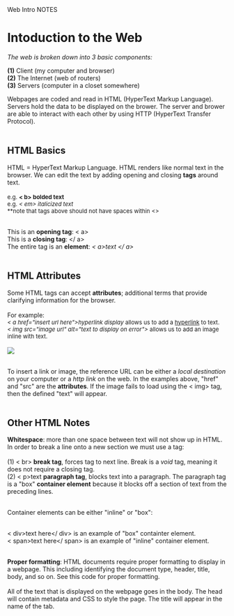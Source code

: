 <!DOCTYPE HTML>
<html>
  <head>Web Intro NOTES
    <title>"Project #1"</title>
  </head>
    <body>
      <H1>Intoduction to the Web</H1>
<em>The web is broken down into 3 basic components:</em><br>
<p><b>(1)</b> Client (my computer and browser)<br>
  <b>(2)</b> The Internet (web of routers)<br>
  <b>(3)</b> Servers (computer in a closet somewhere)</p>

Webpages are coded and read in HTML
(HyperText Markup Language). Servers hold the data
to be displayed on the brower. The server and brower
are able to interact with each other by using HTTP
(HyperText Transfer Protocol).</span><br><br>

<H2>HTML Basics</H2>
  HTML = HyperText Markup Language. HTML renders like
  normal text in the browser. We can edit the text by
  adding opening and closing <b>tags</b> around text.<br><br>
  <font size="-1">e.g. <b>< b> bolded text </ b> </b><br>
  e.g. <em>< em> italicized text </ em> </em><br>
  **note that tags above should not have spaces within <>
  </font><br><br>

This is an <b>opening tag</b>: < a><br>
This is a <b>closing tag</b>: </ a><br>
The entire tag is an <b>element</b>: <em>< a>text </ a> </em><br><br>

<H2>HTML Attributes</H2>
  Some HTML tags can accept <b>attributes</b>; additional terms
  that provide clarifying information for the browser.<br><br>
  For example:<br>
  <font size="-1"><em>< a href="insert url here">hyperlink display
  </ a></em> allows us to add a <a href="https://www.computerhope.com/jargon/h/hyperlin.htm">
  hyperlink</a> to text.<br>
  <em> < img src="image url" alt="text to display on error"></em>
  allows us to add an image inline with text.</font><br><br>

<img src="https://i.pinimg.com/736x/98/2b/fd/982bfdea8625901990337c51009a1cff--workout-tips-workout-gear.jpg">
<br><br>

To insert a link or image, the reference URL can be either a
<em>local destination</em> on your computer or a <em>http link</em>
on the web. In the examples above, "href" and "src" are
the <b>attributes</b>. If the image fails to load using the
< img> tag, then the defined "text" will appear. <br><br>

<H2>Other HTML Notes</H2>
  <b>Whitespace</b>: more than one space between text will not show up
  in HTML. In order to break a line onto a new section we must
  use a tag:<br><br>
  (1) < br> <b>break tag</b>, forces tag to next line.
  Break is a <em>void</em> tag, meaning it does not require
  a closing tag.<br>
  (2) < p>text</ p> <b>paragraph tag</b>,
  blocks text into a paragraph. The paragraph tag is a
  "box" <b>container element</b> because it blocks off a
  section of text from the preceding lines.<br><br>

Container elements can be either "inline" or "box":<br><br>

< div>text here</ div> is an example of "box" containter element.<br>
< span>text here</ span> is an example of "inline" container element.<br><br>

<b>Proper formatting</b>: HTML documents require proper formatting to display
   in a webpage. This including identifying the document type, header,
   title, body, and so on. See this code for proper formatting.<br><br>
   All of the text that is displayed on the webpage goes in the body.
   The head will contain metadata and CSS to style the page.
   The title will appear in the name of the tab. <br><br><br>
 </body>
</html>

